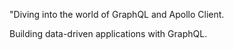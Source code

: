 "Diving into the world of GraphQL and Apollo Client.

Building data-driven applications with GraphQL.